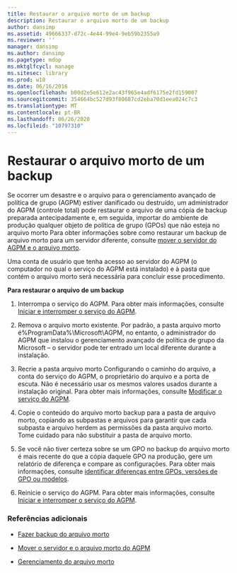 ```yaml
---
title: Restaurar o arquivo morto de um backup
description: Restaurar o arquivo morto de um backup
author: dansimp
ms.assetid: 49666337-d72c-4e44-99e4-9eb59b2355a9
ms.reviewer: ''
manager: dansimp
ms.author: dansimp
ms.pagetype: mdop
ms.mktglfcycl: manage
ms.sitesec: library
ms.prod: w10
ms.date: 06/16/2016
ms.openlocfilehash: b00d2e5e612e2ac43f965e4adf6175e2fd159007
ms.sourcegitcommit: 354664bc527d93f80687cd2eba70d1eea024c7c3
ms.translationtype: MT
ms.contentlocale: pt-BR
ms.lasthandoff: 06/26/2020
ms.locfileid: "10797310"
---
```

# Restaurar o arquivo morto de um backup


Se ocorrer um desastre e o arquivo para o gerenciamento avançado de política de grupo (AGPM) estiver danificado ou destruído, um administrador do AGPM (controle total) pode restaurar o arquivo de uma cópia de backup preparada antecipadamente e, em seguida, importar do ambiente de produção qualquer objeto de política de grupo (GPOs) que não esteja no arquivo morto Para obter informações sobre como restaurar um backup de arquivo morto para um servidor diferente, consulte [mover o servidor do AGPM e o arquivo morto](move-the-agpm-server-and-the-archive.md).

Uma conta de usuário que tenha acesso ao servidor do AGPM (o computador no qual o serviço do AGPM está instalado) e à pasta que contém o arquivo morto será necessária para concluir esse procedimento.

**Para restaurar o arquivo de um backup**

1.  Interrompa o serviço do AGPM. Para obter mais informações, consulte [Iniciar e interromper o serviço do AGPM](start-and-stop-the-agpm-service-agpm30ops.md).

2.  Remova o arquivo morto existente. Por padrão, a pasta arquivo morto é%ProgramData%\\Microsoft\\AGPM, no entanto, o administrador do AGPM que instalou o gerenciamento avançado de política de grupo da Microsoft – o servidor pode ter entrado um local diferente durante a instalação.

3.  Recrie a pasta arquivo morto Configurando o caminho do arquivo, a conta do serviço do AGPM, o proprietário do arquivo e a porta de escuta. Não é necessário usar os mesmos valores usados durante a instalação original. Para obter mais informações, consulte [Modificar o serviço do AGPM](modify-the-agpm-service-agpm30ops.md).

4.  Copie o conteúdo do arquivo morto backup para a pasta de arquivo morto, copiando as subpastas e arquivos para garantir que cada subpasta e arquivo herdem as permissões da pasta arquivo morto. Tome cuidado para não substituir a pasta de arquivo morto.

5.  Se você não tiver certeza sobre se um GPO no backup do arquivo morto é mais recente do que a cópia daquele GPO na produção, gere um relatório de diferença e compare as configurações. Para obter mais informações, consulte [identificar diferenças entre GPOs, versões de GPO ou modelos](identify-differences-between-gpos-gpo-versions-or-templates-agpm30ops.md).

6.  Reinicie o serviço do AGPM. Para obter mais informações, consulte [Iniciar e interromper o serviço do AGPM](start-and-stop-the-agpm-service-agpm30ops.md).

### Referências adicionais

-   [Fazer backup do arquivo morto](back-up-the-archive.md)

-   [Mover o servidor e o arquivo morto do AGPM](move-the-agpm-server-and-the-archive.md)

-   [Gerenciamento do arquivo morto](managing-the-archive.md)

 

 





